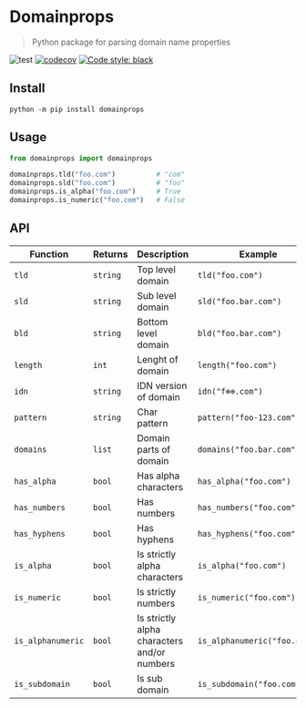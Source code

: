 # Domainprops
> Python package for parsing domain name properties

![test](https://github.com/vikpe/domainprops/workflows/test/badge.svg?branch=master) [![codecov](https://codecov.io/gh/vikpe/domainprops/branch/master/graph/badge.svg)](https://codecov.io/gh/vikpe/domainprops) [![Code style: black](https://img.shields.io/badge/code%20style-black-000000.svg)](https://github.com/psf/black)

## Install
```shell script
python -m pip install domainprops
```

## Usage
```python
from domainprops import domainprops

domainprops.tld("foo.com")          # "com"
domainprops.sld("foo.com")          # "foo"
domainprops.is_alpha("foo.com")     # True
domainprops.is_numeric("foo.com")   # False
```


## API
Function | Returns | Description | Example | Result
--- | --- | --- | --- | ---
`tld` | `string` | Top level domain | `tld("foo.com")` | `"com"`
`sld` | `string` | Sub level domain | `sld("foo.bar.com")` | `"foo.bar"`
`bld` | `string` | Bottom level domain | `bld("foo.bar.com")` | `"foo"`
`length` | `int` | Lenght of domain | `length("foo.com")` | `3`
`idn` | `string` | IDN version of domain | `idn("f⊕⊕.com")` | `"xn--f-vioa.com"`
`pattern` | `string` | Char pattern | `pattern("foo-123.com")` | `"lll-nnn"`
`domains` | `list` | Domain parts of domain | `domains("foo.bar.com")` | `["foo", "bar", "com"]`
`has_alpha` | `bool` | Has alpha characters | `has_alpha("foo.com")` | `True`
`has_numbers` | `bool` | Has numbers | `has_numbers("foo.com")` | `False`
`has_hyphens` | `bool` | Has hyphens | `has_hyphens("foo.com")` | `False`
`is_alpha` | `bool` | Is strictly alpha characters | `is_alpha("foo.com")` | `True`
`is_numeric` | `bool` | Is strictly numbers | `is_numeric("foo.com")` | `False`
`is_alphanumeric` | `bool` | Is strictly alpha characters and/or numbers | `is_alphanumeric("foo.com")` | `True`
`is_subdomain` | `bool` | Is sub domain | `is_subdomain("foo.com")` | `False`
